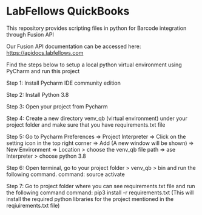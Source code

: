 # LabFellows QuickBooks

This repository provides scripting files in python for Barcode integration through Fusion API

Our Fusion API documentation can be accessed here: https://apidocs.labfellows.com


Find the steps below to setup a local python virtual environment using PyCharm and run this project

Step 1: Install Pycharm IDE community edition

Step 2: Install Python 3.8

Step 3: Open your project from Pycharm

Step 4: Create a new directory venv_qb (virtual environment) under your project folder and make sure that you have requirements.txt file

Step 5: Go to Pycharm Preferences => Project Interpreter => Click on the setting icon in the top right corner => Add (A new window will be shown) => New Environment => Location > choose the venv_qb file path => ase Interpreter > choose python 3.8

Step 6: Open terminal, go to your project folder > venv_qb > bin and run the following command.
command: source activate

Step 7: Go to project folder where you can see requirements.txt file and run the following command
command: pip3 install -r requirements.txt (This will install the required python libraries for the project mentioned in the reqiuirements.txt file)
